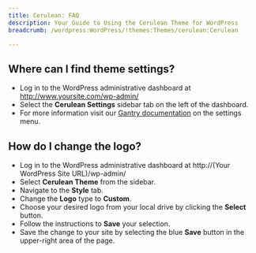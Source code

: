 ```yaml
---
title: Cerulean: FAQ
description: Your Guide to Using the Cerulean Theme for WordPress
breadcrumb: /wordpress:WordPress/!themes:Themes/cerulean:Cerulean

---
```


Where can I find theme settings?
-----
* Log in to the WordPress administrative dashboard at http://www.yoursite.com/wp-admin/
* Select the **Cerulean Settings** sidebar tab on the left of the dashboard.
* For more information visit our [Gantry documentation](http://docs.gantry.org/gantry4/configure) on the settings menu.

How do I change the logo?
-----

* Log in to the WordPress administrative dashboard at http://(Your WordPress Site URL)/wp-admin/
* Select **Cerulean Theme** from the sidebar.
* Navigate to the **Style** tab.
* Change the **Logo** type to **Custom**.
* Choose your desired logo from your local drive by clicking the **Select** button.
* Follow the instructions to **Save** your selection.
* Save the change to your site by selecting the blue **Save** button in the upper-right area of the page.

[gantry]: http://docs.gantry.org/gantry4/configure